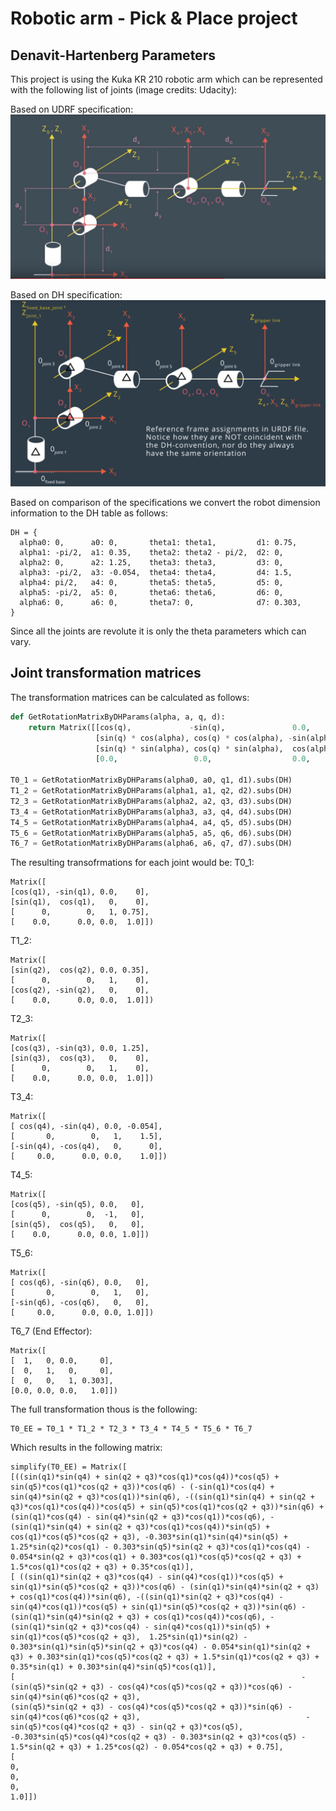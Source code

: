# Robotic arm - Pick & Place project

## Denavit-Hartenberg Parameters

This project is using the Kuka KR 210 robotic arm which can be represented with the following list of joints (image credits: Udacity):

Based on UDRF specification:
![UDRF specification](https://raw.githubusercontent.com/SeninAndrew/RoboND-Kinematics-Project/master/imgs/dh_params.jpeg)

Based on DH specification:
![Denavit-Hartenberg Diagram](https://raw.githubusercontent.com/SeninAndrew/RoboND-Kinematics-Project/master/imgs/urdf_params.png)

Based on comparison of the specifications we convert the robot dimension information to the DH table as follows:

```
DH = {
  alpha0: 0,      a0: 0,       theta1: theta1,         d1: 0.75,
  alpha1: -pi/2,  a1: 0.35,    theta2: theta2 - pi/2,  d2: 0,
  alpha2: 0,      a2: 1.25,    theta3: theta3,         d3: 0,
  alpha3: -pi/2,  a3: -0.054,  theta4: theta4,         d4: 1.5,
  alpha4: pi/2,   a4: 0,       theta5: theta5,         d5: 0,
  alpha5: -pi/2,  a5: 0,       theta6: theta6,         d6: 0,
  alpha6: 0,      a6: 0,       theta7: 0,              d7: 0.303,
}
```

Since all the joints are revolute it is only the theta parameters which can vary.

## Joint transformation matrices

The transformation matrices can be calculated as follows:

```python
def GetRotationMatrixByDHParams(alpha, a, q, d):
    return Matrix([[cos(q),             -sin(q),               0.0,         a], 
                   [sin(q) * cos(alpha), cos(q) * cos(alpha), -sin(alpha), -sin(alpha) * d],
                   [sin(q) * sin(alpha), cos(q) * sin(alpha),  cos(alpha),  cos(alpha) * d],
                   [0.0,                 0.0,                  0.0,         1.0]]) 
                   
T0_1 = GetRotationMatrixByDHParams(alpha0, a0, q1, d1).subs(DH)
T1_2 = GetRotationMatrixByDHParams(alpha1, a1, q2, d2).subs(DH)
T2_3 = GetRotationMatrixByDHParams(alpha2, a2, q3, d3).subs(DH)
T3_4 = GetRotationMatrixByDHParams(alpha3, a3, q4, d4).subs(DH)
T4_5 = GetRotationMatrixByDHParams(alpha4, a4, q5, d5).subs(DH)
T5_6 = GetRotationMatrixByDHParams(alpha5, a5, q6, d6).subs(DH)
T6_7 = GetRotationMatrixByDHParams(alpha6, a6, q7, d7).subs(DH)
```

The resulting transofrmations for each joint would be:
T0_1:
```
Matrix([
[cos(q1), -sin(q1), 0.0,    0],
[sin(q1),  cos(q1),   0,    0],
[      0,        0,   1, 0.75],
[    0.0,      0.0, 0.0,  1.0]])
```

T1_2:
```
Matrix([
[sin(q2),  cos(q2), 0.0, 0.35],
[      0,        0,   1,    0],
[cos(q2), -sin(q2),   0,    0],
[    0.0,      0.0, 0.0,  1.0]])
```

T2_3:
```
Matrix([
[cos(q3), -sin(q3), 0.0, 1.25],
[sin(q3),  cos(q3),   0,    0],
[      0,        0,   1,    0],
[    0.0,      0.0, 0.0,  1.0]])
```

T3_4:
```
Matrix([
[ cos(q4), -sin(q4), 0.0, -0.054],
[       0,        0,   1,    1.5],
[-sin(q4), -cos(q4),   0,      0],
[     0.0,      0.0, 0.0,    1.0]])
```

T4_5:
```
Matrix([
[cos(q5), -sin(q5), 0.0,   0],
[      0,        0,  -1,   0],
[sin(q5),  cos(q5),   0,   0],
[    0.0,      0.0, 0.0, 1.0]])
```

T5_6:
```
Matrix([
[ cos(q6), -sin(q6), 0.0,   0],
[       0,        0,   1,   0],
[-sin(q6), -cos(q6),   0,   0],
[     0.0,      0.0, 0.0, 1.0]])
```

T6_7 (End Effector):
```
Matrix([
[  1,   0, 0.0,     0],
[  0,   1,   0,     0],
[  0,   0,   1, 0.303],
[0.0, 0.0, 0.0,   1.0]])
```

The full transformation thous is the following:
```
T0_EE = T0_1 * T1_2 * T2_3 * T3_4 * T4_5 * T5_6 * T6_7
```

Which results in the following matrix:
```
simplify(T0_EE) = Matrix([
[((sin(q1)*sin(q4) + sin(q2 + q3)*cos(q1)*cos(q4))*cos(q5) + sin(q5)*cos(q1)*cos(q2 + q3))*cos(q6) - (-sin(q1)*cos(q4) + sin(q4)*sin(q2 + q3)*cos(q1))*sin(q6), -((sin(q1)*sin(q4) + sin(q2 + q3)*cos(q1)*cos(q4))*cos(q5) + sin(q5)*cos(q1)*cos(q2 + q3))*sin(q6) + (sin(q1)*cos(q4) - sin(q4)*sin(q2 + q3)*cos(q1))*cos(q6), -(sin(q1)*sin(q4) + sin(q2 + q3)*cos(q1)*cos(q4))*sin(q5) + cos(q1)*cos(q5)*cos(q2 + q3), -0.303*sin(q1)*sin(q4)*sin(q5) + 1.25*sin(q2)*cos(q1) - 0.303*sin(q5)*sin(q2 + q3)*cos(q1)*cos(q4) - 0.054*sin(q2 + q3)*cos(q1) + 0.303*cos(q1)*cos(q5)*cos(q2 + q3) + 1.5*cos(q1)*cos(q2 + q3) + 0.35*cos(q1)],
[ ((sin(q1)*sin(q2 + q3)*cos(q4) - sin(q4)*cos(q1))*cos(q5) + sin(q1)*sin(q5)*cos(q2 + q3))*cos(q6) - (sin(q1)*sin(q4)*sin(q2 + q3) + cos(q1)*cos(q4))*sin(q6), -((sin(q1)*sin(q2 + q3)*cos(q4) - sin(q4)*cos(q1))*cos(q5) + sin(q1)*sin(q5)*cos(q2 + q3))*sin(q6) - (sin(q1)*sin(q4)*sin(q2 + q3) + cos(q1)*cos(q4))*cos(q6), -(sin(q1)*sin(q2 + q3)*cos(q4) - sin(q4)*cos(q1))*sin(q5) + sin(q1)*cos(q5)*cos(q2 + q3),  1.25*sin(q1)*sin(q2) - 0.303*sin(q1)*sin(q5)*sin(q2 + q3)*cos(q4) - 0.054*sin(q1)*sin(q2 + q3) + 0.303*sin(q1)*cos(q5)*cos(q2 + q3) + 1.5*sin(q1)*cos(q2 + q3) + 0.35*sin(q1) + 0.303*sin(q4)*sin(q5)*cos(q1)],
[                                                                -(sin(q5)*sin(q2 + q3) - cos(q4)*cos(q5)*cos(q2 + q3))*cos(q6) - sin(q4)*sin(q6)*cos(q2 + q3),                                                                  (sin(q5)*sin(q2 + q3) - cos(q4)*cos(q5)*cos(q2 + q3))*sin(q6) - sin(q4)*cos(q6)*cos(q2 + q3),                                     -sin(q5)*cos(q4)*cos(q2 + q3) - sin(q2 + q3)*cos(q5),                                                                                 -0.303*sin(q5)*cos(q4)*cos(q2 + q3) - 0.303*sin(q2 + q3)*cos(q5) - 1.5*sin(q2 + q3) + 1.25*cos(q2) - 0.054*cos(q2 + q3) + 0.75],
[                                                                                                                                                            0,                                                                                                                                                             0,                                                                                        0,                                                                                                                                                                                                            1.0]])
```
